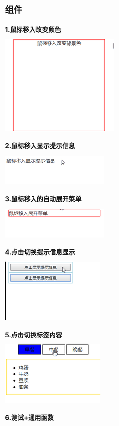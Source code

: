 # 组件 
## 1.鼠标移入改变颜色

![](gif/1.gif)

## 2.鼠标移入显示提示信息

![](gif/2.gif)

## 3.鼠标移入的自动展开菜单

![](gif/3.gif)

## 4.点击切换提示信息显示

![](gif/4.gif)

## 5.点击切换标签内容

![](gif/5.gif)

## 6.测试+通用函数